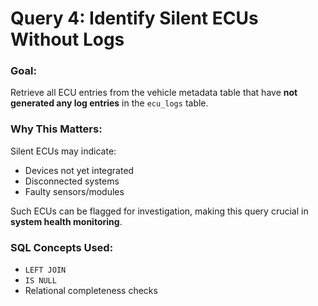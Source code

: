 
# Query 4: Identify Silent ECUs Without Logs

### Goal:
Retrieve all ECU entries from the vehicle metadata table that have **not generated any log entries** in the `ecu_logs` table.

### Why This Matters:
Silent ECUs may indicate:
- Devices not yet integrated
- Disconnected systems
- Faulty sensors/modules

Such ECUs can be flagged for investigation, making this query crucial in **system health monitoring**.

### SQL Concepts Used:
- `LEFT JOIN`
- `IS NULL`
- Relational completeness checks
